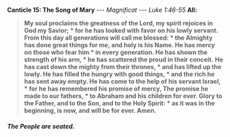 **Canticle 15: The Song of Mary** --- _Magnificat_  --- _Luke 1:46-55_
**All:**
> **My soul proclaims the greatness of the Lord,
my spirit rejoices in God my Savior; *
for he has looked with favor on his lowly servant.
From this day all generations will call me blessed: *
the Almighty has done great things for me, and holy is his Name.
He has mercy on those who fear him *
in every generation.
He has shown the strength of his arm, *
he has scattered the proud in their conceit.**
> **He has cast down the mighty from their thrones, *
and has lifted up the lowly.
He has filled the hungry with good things, *
and the rich he has sent away empty.
He has come to the help of his servant Israel, *
for he has remembered his promise of mercy,
The promise he made to our fathers, *
to Abraham and his children for ever.
Glory to the Father, and to the Son, and to the Holy Spirit: *
as it was in the beginning, is now, and will be for ever. Amen.**
##### The People are seated.
